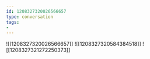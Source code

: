```yaml
---
id: 1208327320026566657
type: conversation
tags:
- 
---
```

![[1208327320026566657]]
![[1208327320584384518]]
![[1208327321272250373]]

